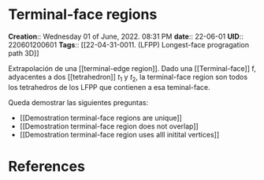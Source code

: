 # Terminal-face regions

**Creation**::  Wednesday 01 of June, 2022.  08:31 PM
**date**:: 22-06-01
**UID**:: 220601200601
**Tags**:: [[22-04-31-0011. (LFPP) Longest-face progragation path 3D]]

Extrapolación de una [[terminal-edge region]]. Dado una [[Terminal-face]] f, adyacentes a dos [[tetrahedron]] $t_1$ y $t_2$,  la terminal-face region son todos los tetrahedros de los LFPP que contienen a esa teminal-face.

Queda demostrar las siguientes preguntas:

- [[Demostration terminal-face regions are unique]]
- [[Demostration  terminal-face region does not overlap]]
- [[Demostration terminal-face region uses alll initital vertices]]



# References
